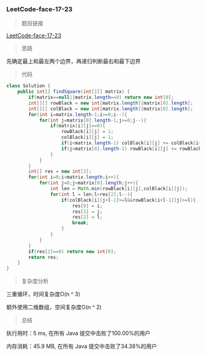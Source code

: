 ### LeetCode-face-17-23

> 题目链接

[LeetCode-face-17-23](https://leetcode-cn.com/problems/max-black-square-lcci/)

> 思路

先确定最上和最左两个边界，再递归判断最右和最下边界

> 代码

```java
class Solution {
    public int[] findSquare(int[][] matrix) {
        if(matrix==null||matrix.length==0) return new int[0];
        int[][] rowBlack = new int[matrix.length][matrix[0].length];
        int[][] colBlack = new int[matrix.length][matrix[0].length];
        for(int i=matrix.length-1;i>=0;i--){
            for(int j=matrix[0].length-1;j>=0;j--){
                if(matrix[i][j]==0){
                    rowBlack[i][j] = 1;
                    colBlack[i][j] = 1;
                    if(i<matrix.length-1) colBlack[i][j] += colBlack[i+1][j];
                    if(j<matrix[0].length-1) rowBlack[i][j] += rowBlack[i][j+1];
                }
            }
        }
        int[] res = new int[3];
        for(int i=0;i<matrix.length;i++){
            for(int j=0;j<matrix[0].length;j++){
                int len = Math.min(rowBlack[i][j],colBlack[i][j]);
                for(int l = len;l>res[2];l--){
                    if(colBlack[i][j+l-1]>=l&&rowBlack[i+l-1][j]>=l){
                        res[0] = i;
                        res[1] = j;
                        res[2] = l;
                        break;
                    }
                }
            }
        }
        if(res[2]==0) return new int[0];
        return res;
    }
}
```

> 复杂度分析

三重循环，时间复杂度O(n ^ 3)

额外使用二维数组，空间复杂度O(n ^ 2)

> 总结

执行用时：5 ms, 在所有 Java 提交中击败了100.00%的用户

内存消耗：45.9 MB, 在所有 Java 提交中击败了34.38%的用户
